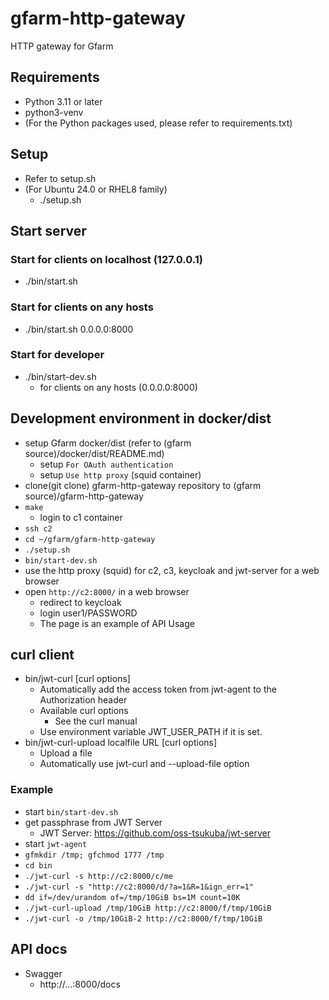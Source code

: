 # gfarm-http-gateway

HTTP gateway for Gfarm

## Requirements

- Python 3.11 or later
- python3-venv
- (For the Python packages used, please refer to requirements.txt)

## Setup

- Refer to setup.sh
- (For Ubuntu 24.0 or RHEL8 family)
  - ./setup.sh

## Start server

### Start for clients on localhost (127.0.0.1)

- ./bin/start.sh

### Start for clients on any hosts

- ./bin/start.sh 0.0.0.0:8000

### Start for developer

- ./bin/start-dev.sh
  - for clients on any hosts (0.0.0.0:8000)

## Development environment in docker/dist

- setup Gfarm docker/dist (refer to (gfarm source)/docker/dist/README.md)
  - setup `For OAuth authentication`
  - setup `Use http proxy` (squid container)
- clone(git clone) gfarm-http-gateway repository to (gfarm source)/gfarm-http-gateway
- `make`
  - login to c1 container
- `ssh c2`
- `cd ~/gfarm/gfarm-http-gateway`
- `./setup.sh`
- `bin/start-dev.sh`
- use the http proxy (squid) for c2, c3, keycloak and jwt-server for a web browser
- open `http://c2:8000/` in a web browser
    - redirect to keycloak
    - login user1/PASSWORD
  - The page is an example of API Usage

## curl client

- bin/jwt-curl [curl options]
  - Automatically add the access token from jwt-agent to the Authorization header
  - Available curl options
    - See the curl manual
  - Use environment variable JWT_USER_PATH if it is set.
- bin/jwt-curl-upload localfile URL [curl options]
  - Upload a file
  - Automatically use jwt-curl and --upload-file option

### Example

- start `bin/start-dev.sh`
- get passphrase from JWT Server
  - JWT Server: https://github.com/oss-tsukuba/jwt-server
- start `jwt-agent`
- `gfmkdir /tmp; gfchmod 1777 /tmp`
- `cd bin`
- `./jwt-curl -s http://c2:8000/c/me`
- `./jwt-curl -s "http://c2:8000/d/?a=1&R=1&ign_err=1"`
- `dd if=/dev/urandom of=/tmp/10GiB bs=1M count=10K`
- `./jwt-curl-upload /tmp/10GiB http://c2:8000/f/tmp/10GiB`
- `./jwt-curl -o /tmp/10GiB-2 http://c2:8000/f/tmp/10GiB`

## API docs

- Swagger
  - http://...:8000/docs
